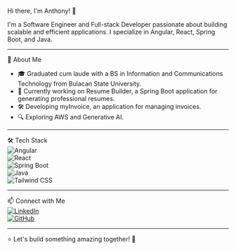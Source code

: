 Hi there, I'm Anthony! 👋  

I'm a Software Engineer and Full-stack Developer passionate about building scalable and efficient applications. I specialize in Angular, React, Spring Boot, and Java.  

---  

🚀 About Me  
- 🎓 Graduated cum laude with a BS in Information and Communications Technology from Bulacan State University.  
- 💼 Currently working on Resume Builder, a Spring Boot application for generating professional resumes.  
- 🛠️ Developing myInvoice, an application for managing invoices.  
- 🔍 Exploring AWS and Generative AI.  

---  

🛠️ Tech Stack  
![Angular](https://img.shields.io/badge/-Angular-DD0031?style=flat&logo=angular&logoColor=white)  
![React](https://img.shields.io/badge/-React-61DAFB?style=flat&logo=react&logoColor=white)  
![Spring Boot](https://img.shields.io/badge/-Spring_Boot-6DB33F?style=flat&logo=spring-boot&logoColor=white)  
![Java](https://img.shields.io/badge/-Java-007396?style=flat&logo=java&logoColor=white)  
![Tailwind CSS](https://img.shields.io/badge/-Tailwind_CSS-38B2AC?style=flat&logo=tailwind-css&logoColor=white)  

---  

📫 Connect with Me  
[![LinkedIn](https://img.shields.io/badge/-LinkedIn-0077B5?style=flat&logo=linkedin&logoColor=white)](https://www.linkedin.com/in/anthony-obillo)  
[![GitHub](https://img.shields.io/badge/-GitHub-181717?style=flat&logo=github&logoColor=white)](https://github.com/AnthonyObillo)  

---  

⭐ Let's build something amazing together! 🚀  
